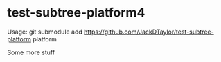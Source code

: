 # test-subtree-platform4
Usage:
git submodule add https://github.com/JackDTaylor/test-subtree-platform platform

Some more stuff